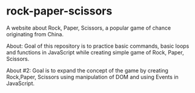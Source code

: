 # rock-paper-scissors
A website about Rock, Paper, Scissors, a popular game of chance originating from China.

About: Goal of this repository is to practice basic commands, basic loops and functions in JavaScript while creating simple game of Rock, Paper, Scissors. 

About #2: Goal is to expand the concept of the game by creating Rock,Paper, Scissors using manipulation of DOM and using Events in JavaScript.